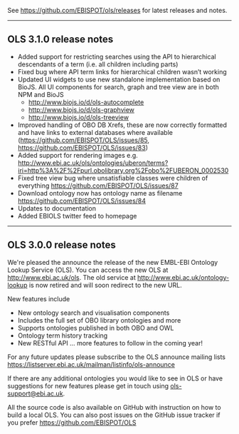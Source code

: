 See https://github.com/EBISPOT/ols/releases for latest releases and notes. 


--------------------------------
OLS 3.1.0 release notes
--------------------------------

- Added support for restricting searches using the API to hierarchical descendants of a term (i.e. all children including parts)
- Fixed bug where API term links for hierarchical children wasn’t working
- Updated UI widgets to use new standalone implementation based on BioJS. All UI components for search, graph and tree view are in both NPM and BioJS
  - http://www.biojs.io/d/ols-autocomplete
  - http://www.biojs.io/d/ols-graphview
  - http://www.biojs.io/d/ols-treeview
- Improved handling of OBO DB Xrefs, these are now correctly formatted and have links to external databases where available (https://github.com/EBISPOT/OLS/issues/85, https://github.com/EBISPOT/OLS/issues/83)
- Added support for rendering images e.g. http://www.ebi.ac.uk/ols/ontologies/uberon/terms?iri=http%3A%2F%2Fpurl.obolibrary.org%2Fobo%2FUBERON_0002530
- Fixed tree view bug where unsatisfiable classes were children of everything https://github.com/EBISPOT/OLS/issues/87
- Download ontology now has ontology name as filename https://github.com/EBISPOT/OLS/issues/84
- Updates to documentation
- Added EBIOLS twitter feed to homepage

--------------------------------
OLS 3.0.0 release notes
--------------------------------

We're pleased the announce the release of the new EMBL-EBI Ontology Lookup Service (OLS). You can access the new OLS at http://www.ebi.ac.uk/ols. The old service at http://www.ebi.ac.uk/ontology-lookup is now retired and will soon redirect to the new URL.

New features include
 - New ontology search and visualisation components
 - Includes the full set of OBO library ontologies and more
 - Supports ontologies published in both OBO and OWL
 - Ontology term history tracking
 - New RESTful API
   … more features to follow in the coming year!

For any future updates please subscribe to the OLS announce mailing lists https://listserver.ebi.ac.uk/mailman/listinfo/ols-announce

If there are any additional ontologies you would like to see in OLS or have suggestions for new features please get in touch using ols-support@ebi.ac.uk.

All the source code is also available on GitHub with instruction on how to build a local OLS. You can also post issues on the GitHub issue tracker if you prefer https://github.com/EBISPOT/OLS
